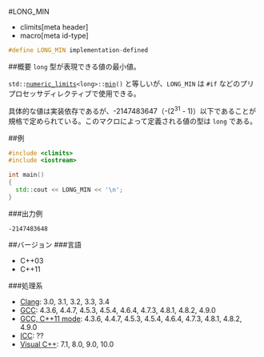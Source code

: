 #LONG_MIN
* climits[meta header]
* macro[meta id-type]

```cpp
#define LONG_MIN implementation-defined
```

##概要
`long` 型が表現できる値の最小値。

`std::`[`numeric_limits`](/reference/limits/numeric_limits.md)`<long>::`[`min`](/reference/limits/numeric_limits/min.md)`()` と等しいが、`LONG_MIN` は `#if` などのプリプロセッサディレクティブで使用できる。

具体的な値は実装依存であるが、-2147483647（-(2<sup>31</sup> - 1)）以下であることが規格で定められている。このマクロによって定義される値の型は `long` である。


##例
```cpp
#include <climits>
#include <iostream>

int main()
{
  std::cout << LONG_MIN << '\n';
}
```


###出力例
```
-2147483648
```

##バージョン
###言語
- C++03
- C++11


###処理系
- [Clang](/implementation.md#clang): 3.0, 3.1, 3.2, 3.3, 3.4
- [GCC](/implementation.md#gcc): 4.3.6, 4.4.7, 4.5.3, 4.5.4, 4.6.4, 4.7.3, 4.8.1, 4.8.2, 4.9.0
- [GCC, C++11 mode](/implementation.md#gcc): 4.3.6, 4.4.7, 4.5.3, 4.5.4, 4.6.4, 4.7.3, 4.8.1, 4.8.2, 4.9.0
- [ICC](/implementation.md#icc): ??
- [Visual C++](/implementation.md#visual_cpp): 7.1, 8.0, 9.0, 10.0
